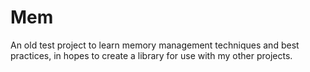 # Mem
An old test project to learn memory management techniques and best practices, in hopes to create a library for use with my other projects.

